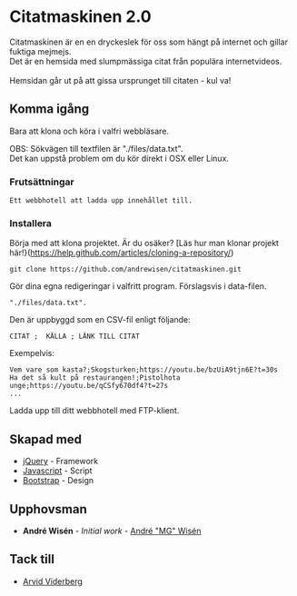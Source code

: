 # Citatmaskinen 2.0
Citatmaskinen är en en dryckeslek för oss som hängt på internet och gillar fuktiga mejmejs.<br/>
Det är en hemsida med slumpmässiga citat från populära internetvideos.<br/><br/>
Hemsidan går ut på att gissa ursprunget till citaten - kul va!
## Komma igång
Bara att klona och köra i valfri webbläsare.

OBS: Sökvägen till textfilen är "./files/data.txt".<br>
Det kan uppstå problem om du kör direkt i OSX eller Linux.

### Frutsättningar
```
Ett webbhotell att ladda upp innehållet till.
```

### Installera

Börja med att klona projektet.
Är du osäker? [Läs hur man klonar projekt här!}(https://help.github.com/articles/cloning-a-repository/)

```console
git clone https://github.com/andrewisen/citatmaskinen.git
```

Gör dina egna redigeringar i valfritt program.
Förslagsvis i data-filen.

```
"./files/data.txt".
```

Den är uppbyggd som en CSV-fil enligt följande:

```
CITAT ;  KÄLLA ; LÄNK TILL CITAT 
```

Exempelvis:

```
Vem vare som kasta?;Skogsturken;https://youtu.be/bzUiA9tjn6E?t=30s
Ha det så kult på restaurangen!;Pistolhota unge;https://youtu.be/qCSfy670df4?t=27s
...
```

Ladda upp till ditt webbhotell med FTP-klient.

## Skapad med

* [jQuery](https://jquery.com) - Framework
* [Javascript](https://sv.wikipedia.org/wiki/Javascript) - Script
* [Bootstrap](https://getbootstrap.com) - Design


## Upphovsman

* **André Wisén** - *Initial work* - [André "MG" Wisén](https://github.com/andrewisen)

## Tack till

* [Arvid Viderberg](https://github.com/Aweponken)
